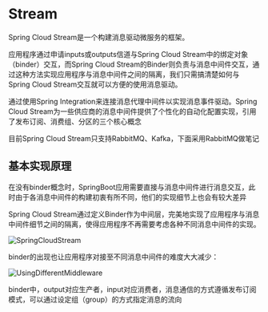 # Stream

Spring Cloud Stream是一个构建消息驱动微服务的框架。

应用程序通过申请inputs或outputs信道与Spring Cloud Stream中的绑定对象（binder）交互，而Spring Cloud Stream的Binder则负责与消息中间件交互，通过这种方法实现应用程序与消息中间件之间的隔离，我们只需搞清楚如何与Spring Cloud Stream交互就可以方便的使用消息驱动。

通过使用Spring Integration来连接消息代理中间件以实现消息事件驱动。Spring Cloud Stream为一些供应商的消息中间件提供了个性化的自动化配置实现，引用了发布订阅、消费组、分区的三个核心概念

目前Spring Cloud Stream只支持RabbitMQ、Kafka，下面采用RabbitMQ做笔记

## 基本实现原理

在没有binder概念时，SpringBoot应用需要直接与消息中间件进行消息交互，此时由于各消息中间件的构建初衷有所不同，他们的实现细节上也会有较大差异

Spring Cloud Stream通过定义Binder作为中间层，完美地实现了应用程序与消息中间件细节之间的隔离，使得应用程序不再需要考虑各种不同消息中间件的实现。

![SpringCloudStream](https://github.com/AsakiAmane/SpringCloud-Note/blob/main/Notes/Message-Bus/img/SpringCloudStream.png)

binder的出现也让应用程序对接至不同消息中间件的难度大大减少：

![UsingDifferentMiddleware](https://github.com/AsakiAmane/SpringCloud-Note/blob/main/Notes/Message-Bus/img/UsingDifferentMiddleware.png)

binder中，output对应生产者，input对应消费者，消息通信的方式遵循发布订阅模式，可以通过设定组（group）的方式指定消息的流向
